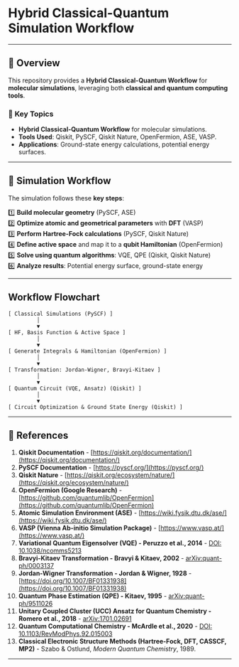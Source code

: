 # Hybrid Classical-Quantum Simulation Workflow

---

## 📌 Overview
This repository provides a **Hybrid Classical-Quantum Workflow** for **molecular simulations**, leveraging both **classical and quantum computing tools**.

### 🔹 **Key Topics**
- **Hybrid Classical-Quantum Workflow** for molecular simulations.
- **Tools Used**: Qiskit, PySCF, Qiskit Nature, OpenFermion, ASE, VASP.
- **Applications**: Ground-state energy calculations, potential energy surfaces.

---

## 🚀 **Simulation Workflow**
The simulation follows these **key steps**:

1️⃣ **Build molecular geometry** (PySCF, ASE)  
2️⃣ **Optimize atomic and geometrical parameters** with **DFT** (VASP)  
3️⃣ **Perform Hartree-Fock calculations** (PySCF, Qiskit Nature)  
4️⃣ **Define active space** and map it to a **qubit Hamiltonian** (OpenFermion)  
5️⃣ **Solve using quantum algorithms**: VQE, QPE (Qiskit, Qiskit Nature)  
6️⃣ **Analyze results**: Potential energy surface, ground-state energy  

---

## **Workflow Flowchart**
```plaintext
[ Classical Simulations (PySCF) ]
         │
         ▼
[ HF, Basis Function & Active Space ]
         │
         ▼
[ Generate Integrals & Hamiltonian (OpenFermion) ]
         │
         ▼
[ Transformation: Jordan-Wigner, Bravyi-Kitaev ]
         │
         ▼
[ Quantum Circuit (VQE, Ansatz) (Qiskit) ]
         │
         ▼
[ Circuit Optimization & Ground State Energy (Qiskit) ]
```
---

## 📜 References

1. **Qiskit Documentation** - [https://qiskit.org/documentation/](https://qiskit.org/documentation/)
2. **PySCF Documentation** - [https://pyscf.org/](https://pyscf.org/)
3. **Qiskit Nature** - [https://qiskit.org/ecosystem/nature/](https://qiskit.org/ecosystem/nature/)
4. **OpenFermion (Google Research)** - [https://github.com/quantumlib/OpenFermion](https://github.com/quantumlib/OpenFermion)
5. **Atomic Simulation Environment (ASE)** - [https://wiki.fysik.dtu.dk/ase/](https://wiki.fysik.dtu.dk/ase/)
6. **VASP (Vienna Ab-initio Simulation Package)** - [https://www.vasp.at/](https://www.vasp.at/)
7. **Variational Quantum Eigensolver (VQE) - Peruzzo et al., 2014** - [DOI: 10.1038/ncomms5213](https://doi.org/10.1038/ncomms5213)
8. **Bravyi-Kitaev Transformation - Bravyi & Kitaev, 2002** - [arXiv:quant-ph/0003137](https://arxiv.org/abs/quant-ph/0003137)
9. **Jordan-Wigner Transformation - Jordan & Wigner, 1928** - [https://doi.org/10.1007/BF01331938](https://doi.org/10.1007/BF01331938)
10. **Quantum Phase Estimation (QPE) - Kitaev, 1995** - [arXiv:quant-ph/9511026](https://arxiv.org/abs/quant-ph/9511026)
11. **Unitary Coupled Cluster (UCC) Ansatz for Quantum Chemistry - Romero et al., 2018** - [arXiv:1701.02691](https://arxiv.org/abs/1701.02691)
12. **Quantum Computational Chemistry - McArdle et al., 2020** - [DOI: 10.1103/RevModPhys.92.015003](https://doi.org/10.1103/RevModPhys.92.015003)
13. **Classical Electronic Structure Methods (Hartree-Fock, DFT, CASSCF, MP2)** - Szabo & Ostlund, *Modern Quantum Chemistry*, 1989.

---
